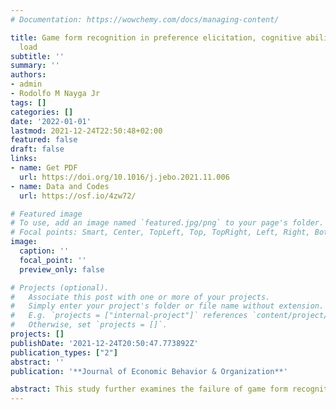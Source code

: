 ```yaml
---
# Documentation: https://wowchemy.com/docs/managing-content/

title: Game form recognition in preference elicitation, cognitive abilities, and cognitive
  load
subtitle: ''
summary: ''
authors:
- admin
- Rodolfo M Nayga Jr
tags: []
categories: []
date: '2022-01-01'
lastmod: 2021-12-24T22:50:48+02:00
featured: false
draft: false
links: 
- name: Get PDF
  url: https://doi.org/10.1016/j.jebo.2021.11.006
- name: Data and Codes
  url: https://osf.io/4zw72/

# Featured image
# To use, add an image named `featured.jpg/png` to your page's folder.
# Focal points: Smart, Center, TopLeft, Top, TopRight, Left, Right, BottomLeft, Bottom, BottomRight.
image:
  caption: ''
  focal_point: ''
  preview_only: false

# Projects (optional).
#   Associate this post with one or more of your projects.
#   Simply enter your project's folder or file name without extension.
#   E.g. `projects = ["internal-project"]` references `content/project/deep-learning/index.md`.
#   Otherwise, set `projects = []`.
projects: []
publishDate: '2021-12-24T20:50:47.773892Z'
publication_types: ["2"]
abstract: ''
publication: '**Journal of Economic Behavior & Organization**'

abstract: This study further examines the failure of game form recognition in preference elicitation (Cason and Plott, 2014) by making elicitation more cognitively demanding through a cognitive load manipulation. We hypothesized that if subjects misperceive one game for another game, then by depleting their cognitive resources, subjects would misconceive the more-cognitively demanding task for the less-cognitively demanding task at a higher rate. We find no evidence that subjects suffer from a first-price-auction game-form misconception, but once cognitive resources are depleted, subjects’ choices are better explained by random choice. More cognitively able subjects are more immune to deviations from sub-optimal play than lower cognitively able subjects. Moreover, we find no support for partial game form recognition. Our results are robust to the integration of risk preferences in the analysis.
---
```

